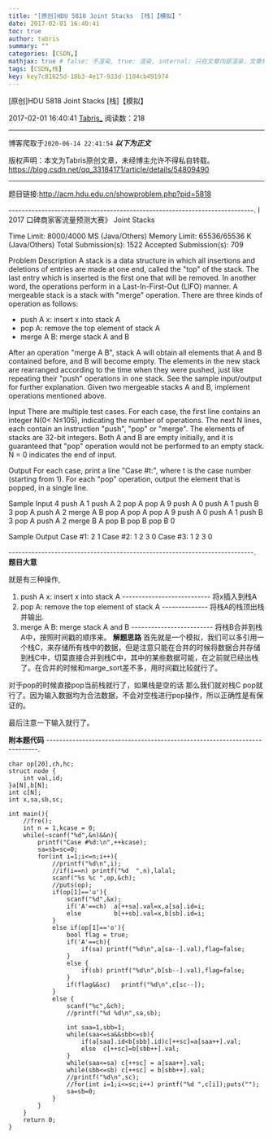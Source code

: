 ```yaml
---
title: "[原创]HDU 5818 Joint Stacks  [栈]【模拟】"
date: 2017-02-01 16:40:41
toc: true
author: tabris
summary: ""
categories: [CSDN,]
mathjax: true # false: 不渲染, true: 渲染, internal: 只在文章内部渲染，文章列表中不渲染
tags: [CSDN,栈]
key: key7c81625d-18b3-4e17-933d-1104cb491974
---
```


[原创]HDU 5818 Joint Stacks  [栈]【模拟】

2017-02-01 16:40:41  [Tabris_](https://me.csdn.net/qq_33184171) 阅读数：218

---

博客爬取于`2020-06-14 22:41:54`
***以下为正文***

版权声明：本文为Tabris原创文章，未经博主允许不得私自转载。
https://blog.csdn.net/qq_33184171/article/details/54809490

<!-- more -->

---

题目链接:http://acm.hdu.edu.cn/showproblem.php?pid=5818

---------------------------------------------------------------------------.
I 2017 口碑商家客流量预测大赛》
Joint Stacks

Time Limit: 8000/4000 MS (Java/Others)    Memory Limit: 65536/65536 K (Java/Others)
Total Submission(s): 1522    Accepted Submission(s): 709


Problem Description
A stack is a data structure in which all insertions and deletions of entries are made at one end, called the "top" of the stack. The last entry which is inserted is the first one that will be removed. In another word, the operations perform in a Last-In-First-Out (LIFO) manner.
A mergeable stack is a stack with "merge" operation. There are three kinds of operation as follows:

- push A x: insert x into stack A
- pop A: remove the top element of stack A
- merge A B: merge stack A and B

After an operation "merge A B", stack A will obtain all elements that A and B contained before, and B will become empty. The elements in the new stack are rearranged according to the time when they were pushed, just like repeating their "push" operations in one stack. See the sample input/output for further explanation.
Given two mergeable stacks A and B, implement operations mentioned above.


Input
There are multiple test cases. For each case, the first line contains an integer N(0< N≤105), indicating the number of operations. The next N lines, each contain an instruction "push", "pop" or "merge". The elements of stacks are 32-bit integers. Both A and B are empty initially, and it is guaranteed that "pop" operation would not be performed to an empty stack. N = 0 indicates the end of input.


Output
For each case, print a line "Case #t:", where t is the case number (starting from 1). For each "pop" operation, output the element that is popped, in a single line.


Sample Input
4
push A 1
push A 2
pop A
pop A
9
push A 0
push A 1
push B 3
pop A
push A 2
merge A B
pop A
pop A
pop A
9
push A 0
push A 1
push B 3
pop A
push A 2
merge B A
pop B
pop B
pop B
0


Sample Output
Case #1:
2
1
Case #2:
1
2
3
0
Case #3:
1
2
3
0

---------------------------------------------------------------------------.
**题目大意**

就是有三种操作,
1. push A x: insert x into stack A  --------------------------- 将x插入到栈A
2. pop A: remove the top element of stack A -------------- 将栈A的栈顶出栈并输出.
3. merge A B: merge stack A and B ------------------------- 将栈B合并到栈A中，按照时间戳的顺序来。
**解题思路**
首先就是一个模拟，我们可以多引用一个栈C，来存储所有栈中的数据，但是注意只能在合并的时候将数据合并存储到栈C中，切莫直接合并到栈C中，其中的某些数据可能，在之前就已经出栈了。在合并的时候和marge_sort差不多，用时间戳比较就行了。

对于pop的时候直接pop当前栈就行了，如果栈是空的话 那么我们就对栈C pop就行了。因为输入数据均为合法数据，不会对空栈进行pop操作，所以正确性是有保证的。

最后注意一下输入就行了。

**附本题代码**
---------------------------------------------------------------------------.
```
char op[20],ch,hc;
struct node {
    int val,id;
}a[N],b[N];
int c[N];
int x,sa,sb,sc;

int main(){
    //fre();
    int n = 1,kcase = 0;
    while(~scanf("%d",&n)&&n){
        printf("Case #%d:\n",++kcase);
        sa=sb=sc=0;
        for(int i=1;i<=n;i++){
            //printf("%d\n",i);
            //if(i==n) printf("%d  ",n),lalal;
            scanf("%s %c ",op,&ch);
            //puts(op);
            if(op[1]=='u'){
                scanf("%d",&x);
                if('A'==ch)  a[++sa].val=x,a[sa].id=i;
                else         b[++sb].val=x,b[sb].id=i;
            }
            else if(op[1]=='o'){
                bool flag = true;
                if('A'==ch){
                    if(sa) printf("%d\n",a[sa--].val),flag=false;
                }
                else {
                    if(sb) printf("%d\n",b[sb--].val),flag=false;
                }
                if(flag&&sc)   printf("%d\n",c[sc--]);
            }
            else {
                scanf("%c",&ch);
                //printf("%d %d\n",sa,sb);

                int saa=1,sbb=1;
                while(saa<=sa&&sbb<=sb){
                    if(a[saa].id<b[sbb].id)c[++sc]=a[saa++].val;
                    else  c[++sc]=b[sbb++].val;
                }
                while(saa<=sa) c[++sc] = a[saa++].val;
                while(sbb<=sb) c[++sc] = b[sbb++].val;
                //printf("%d\n",sc);
                //for(int i=1;i<=sc;i++) printf("%d ",c[i]);puts("");
                sa=sb=0;
            }
        }
    }
    return 0;
}
```
